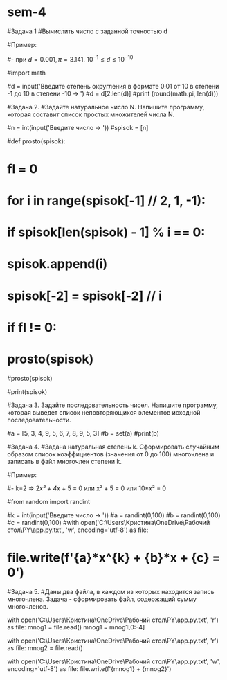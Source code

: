 # sem-4

#Задача 1
#Вычислить число c заданной точностью d

#Пример:

#- при $d = 0.001, π = 3.141.$    $10^{-1} ≤ d ≤10^{-10}$

#import math

#d = input('Введите степень округления в формате 0.01 от 10 в степени -1 до 10 в степени -10 -> ')
#d = d[2:len(d)]
#print (round(math.pi, len(d)))


#Задача 2.
#Задайте натуральное число N. Напишите программу, которая составит список простых множителей числа N.

#n = int(input('Введите число -> '))
#spisok = [n]


#def prosto(spisok):
#    fl = 0
#    for i in range(spisok[-1] // 2, 1, -1):
#        if spisok[len(spisok) - 1] % i == 0:
#            spisok.append(i)
#            spisok[-2] = spisok[-2] // i
#
#    if fl != 0:
#        prosto(spisok)


#prosto(spisok)

#print(spisok)

#Задача 3.
Задайте последовательность чисел. Напишите программу, которая выведет список неповторяющихся элементов исходной последовательности.

#a = [5, 3, 4, 9, 5, 6, 7, 8, 9, 5, 3]
#b = set(a)
#print(b)

#Задача 4.
#Задана натуральная степень k. Сформировать случайным образом список коэффициентов (значения от 0 до 100) многочлена и записать в файл многочлен степени k.

#Пример:

#- k=2 => 2*x² + 4*x + 5 = 0 или x² + 5 = 0 или 10*x² = 0

#from random import randint


#k = int(input('Введите число -> '))
#a = randint(0,100)
#b = randint(0,100)
#c = randint(0,100)
#with open('C:\Users\Кристина\OneDrive\Рабочий стол\PY\app.py.txt', 'w', encoding='utf-8') as file:
#   file.write(f'{a}*x^{k} + {b}*x + {c} = 0')


#Задача 5.
#Даны два файла, в каждом из которых находится запись многочлена. Задача - сформировать файл, содержащий сумму многочленов.


with open('C:\Users\Кристина\OneDrive\Рабочий стол\PY\app.py.txt', 'r') as file:
   mnog1 = file.read()
   mnog1 = mnog1[0:-4]

with open('C:\Users\Кристина\OneDrive\Рабочий стол\PY\app.py.txt', 'r') as file:
   mnog2 = file.read()

with open('C:\Users\Кристина\OneDrive\Рабочий стол\PY\app.py.txt', 'w', encoding='utf-8') as file:
   file.write(f'{mnog1} + {mnog2}')
